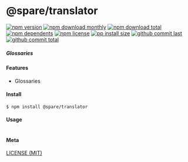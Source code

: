# @spare/translator

[![npm version][badge-npm-version]][url-npm]
[![npm download monthly][badge-npm-download-monthly]][url-npm]
[![npm download total][badge-npm-download-total]][url-npm]
[![npm dependents][badge-npm-dependents]][url-github]
[![npm license][badge-npm-license]][url-npm]
[![pp install size][badge-pp-install-size]][url-pp]
[![github commit last][badge-github-last-commit]][url-github]
[![github commit total][badge-github-commit-count]][url-github]

[//]: <> (Shields)
[badge-npm-version]: https://flat.badgen.net/npm/v/@spare/translator
[badge-npm-download-monthly]: https://flat.badgen.net/npm/dm/@spare/translator
[badge-npm-download-total]:https://flat.badgen.net/npm/dt/@spare/translator
[badge-npm-dependents]: https://flat.badgen.net/npm/dependents/@spare/translator
[badge-npm-license]: https://flat.badgen.net/npm/license/@spare/translator
[badge-pp-install-size]: https://flat.badgen.net/packagephobia/install/@spare/translator
[badge-github-last-commit]: https://flat.badgen.net/github/last-commit/hoyeungw/glossa
[badge-github-commit-count]: https://flat.badgen.net/github/commits/hoyeungw/glossa

[//]: <> (Link)
[url-npm]: https://npmjs.org/package/@spare/translator
[url-pp]: https://packagephobia.now.sh/result?p=@spare/translator
[url-github]: https://github.com/hoyeungw/glossa

##### Glossaries

#### Features
- Glossaries

#### Install
```console
$ npm install @spare/translator
```

#### Usage
```js
```

#### Meta
[LICENSE (MIT)](LICENSE)
